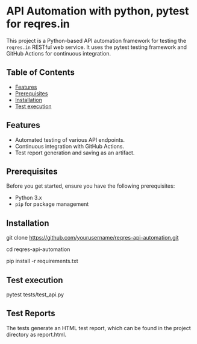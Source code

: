 # API Automation with python, pytest for reqres.in

This project is a Python-based API automation framework for testing the `reqres.in` RESTful web service. It uses the pytest testing framework and GitHub Actions for continuous integration.

## Table of Contents

- [Features](#features)
- [Prerequisites](#prerequisites)
- [Installation](#installation)
- [Test execution](#runtests)

## Features

- Automated testing of various API endpoints.
- Continuous integration with GitHub Actions.
- Test report generation and saving as an artifact.

## Prerequisites

Before you get started, ensure you have the following prerequisites:

- Python 3.x
- `pip` for package management

## Installation

git clone https://github.com/yourusername/reqres-api-automation.git

cd reqres-api-automation

pip install -r requirements.txt


## Test execution

pytest tests/test_api.py

## Test Reports
The tests generate an HTML test report, which can be found in the project directory as report.html.